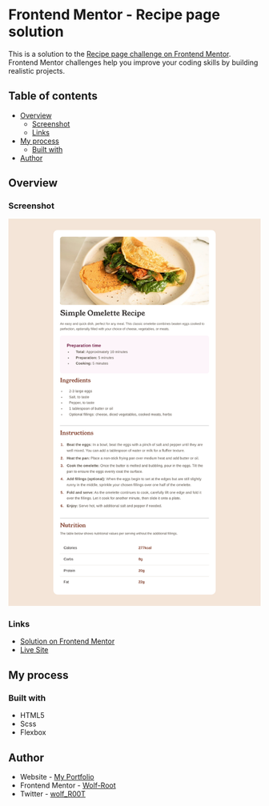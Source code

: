 # Frontend Mentor - Recipe page solution

This is a solution to the [Recipe page challenge on Frontend Mentor](https://www.frontendmentor.io/challenges/recipe-page-KiTsR8QQKm). Frontend Mentor challenges help you improve your coding skills by building realistic projects.

## Table of contents

-   [Overview](#overview)
    -   [Screenshot](#screenshot)
    -   [Links](#links)
-   [My process](#my-process)
    -   [Built with](#built-with)
-   [Author](#author)

## Overview

### Screenshot

![Screenshot](assets/screenshot.png)

### Links

-   [Solution on Frontend Mentor](https://www.frontendmentor.io/learning-paths/getting-started-on-frontend-mentor-XJhRWRREZd/steps/683ce93f9b5ac95dc52cbad4/challenge/refactor)
-   [Live Site](https://wolf-root.github.io/Frontend-Mentor-Recipe-page/)

## My process

### Built with

-   HTML5
-   Scss
-   Flexbox

## Author

-   Website - [My Portfolio](https://yousseffed.vercel.app/)
-   Frontend Mentor - [Wolf-Root](https://www.frontendmentor.io/profile/Wolf-Root)
-   Twitter - [wolf_R00T](https://x.com/wolf_R00T)

